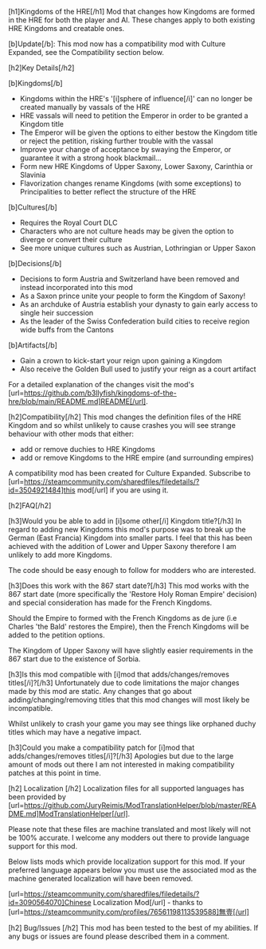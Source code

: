 ﻿[h1]Kingdoms of the HRE[/h1]
Mod that changes how Kingdoms are formed in the HRE for both the player and AI.
These changes apply to both existing HRE Kingdoms and creatable ones.

[b]Update[/b]: This mod now has a compatibility mod with Culture Expanded, see the Compatibility section below.

[h2]Key Details[/h2]

[b]Kingdoms[/b]
* Kingdoms within the HRE's '[i]sphere of influence[/i]' can no longer be created manually by vassals of the HRE
* HRE vassals will need to petition the Emperor in order to be granted a Kingdom title
* The Emperor will be given the options to either bestow the Kingdom title or reject the petition, risking further trouble with the vassal
* Improve your change of acceptance by swaying the Emperor, or guarantee it with a strong hook blackmail...
* Form new HRE Kingdoms of Upper Saxony, Lower Saxony, Carinthia or Slavinia
* Flavorization changes rename Kingdoms (with some exceptions) to Principalities to better reflect the structure of the HRE

[b]Cultures[/b]
* Requires the Royal Court DLC
* Characters who are not culture heads may be given the option to diverge or convert their culture
* See more unique cultures such as Austrian, Lothringian or Upper Saxon

[b]Decisions[/b]
* Decisions to form Austria and Switzerland have been removed and instead incorporated into this mod
* As a Saxon prince unite your people to form the Kingdom of Saxony!
* As an archduke of Austria establish your dynasty to gain early access to single heir succession
* As the leader of the Swiss Confederation build cities to receive region wide buffs from the Cantons

[b]Artifacts[/b]
* Gain a crown to kick-start your reign upon gaining a Kingdom
* Also receive the Golden Bull used to justify your reign as a court artifact

For a detailed explanation of the changes visit the mod's [url=https://github.com/b3llyfish/kingdoms-of-the-hre/blob/main/README.md]README[/url].

[h2]Compatibility[/h2]
This mod changes the definition files of the HRE Kingdom and so whilst unlikely to cause crashes you will see strange
behaviour with other mods that either:
* add or remove duchies to HRE Kingdoms
* add or remove Kingdoms to the HRE empire (and surrounding empires)

A compatibility mod has been created for Culture Expanded. Subscribe to [url=https://steamcommunity.com/sharedfiles/filedetails/?id=3504921484]this mod[/url] if you are using it.

[h2]FAQ[/h2]

[h3]Would you be able to add in [i]some other[/i] Kingdom title?[/h3]
In regard to adding new Kingdoms this mod's purpose was to break up the German (East Francia) Kingdom into smaller parts.
I feel that this has been achieved with the addition of Lower and Upper Saxony therefore I am unlikely to add more Kingdoms.

The code should be easy enough to follow for modders who are interested.

[h3]Does this work with the 867 start date?[/h3]
This mod works with the 867 start date (more specifically the 'Restore Holy Roman Empire' decision) and special consideration has made for the French Kingdoms.

Should the Empire to formed with the French Kingdoms as de jure (i.e Charles 'the Bald' restores the Empire), then the French Kingdoms will be added to the petition options.

The Kingdom of Upper Saxony will have slightly easier requirements in the 867 start due to the existence of Sorbia.

[h3]Is this mod compatible with [i]mod that adds/changes/removes titles[/i]?[/h3]
Unfortunately due to code limitations the major changes made by this mod are static. Any changes that go about adding/changing/removing titles that this mod changes will most likely be incompatible.

Whilst unlikely to crash your game you may see things like orphaned duchy titles which may have a negative impact.

[h3]Could you make a compatibility patch for [i]mod that adds/changes/removes titles[/i]?[/h3]
Apologies but due to the large amount of mods out there I am not interested in making compatibility patches at this point in time.

[h2] Localization [/h2]
Localization files for all supported languages has been provided by [url=https://github.com/JuryReimis/ModTranslationHelper/blob/master/README.md]ModTranslationHelper[/url].

Please note that these files are machine translated and most likely will not be 100% accurate. I welcome any modders out
there to provide language support for this mod.

Below lists mods which provide localization support for this mod. If your preferred language appears below you must use the
associated mod as the machine generated localization will have been removed.

[url=https://steamcommunity.com/sharedfiles/filedetails/?id=3090564070]Chinese Localization Mod[/url] - thanks to [url=https://steamcommunity.com/profiles/76561198113539588]無壹[/url]

[h2] Bug/Issues [/h2]
This mod has been tested to the best of my abilities. If any bugs or issues are found please described them in a comment.